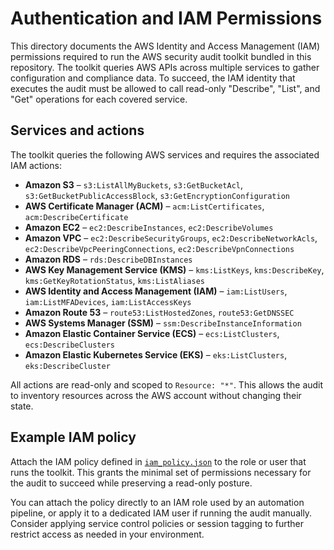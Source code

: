 # Authentication and IAM Permissions

This directory documents the AWS Identity and Access Management (IAM) permissions required to run the AWS security audit toolkit bundled in this repository. The toolkit queries AWS APIs across multiple services to gather configuration and compliance data. To succeed, the IAM identity that executes the audit must be allowed to call read-only "Describe", "List", and "Get" operations for each covered service.

## Services and actions

The toolkit queries the following AWS services and requires the associated IAM actions:

- **Amazon S3** &ndash; `s3:ListAllMyBuckets`, `s3:GetBucketAcl`, `s3:GetBucketPublicAccessBlock`, `s3:GetEncryptionConfiguration`
- **AWS Certificate Manager (ACM)** &ndash; `acm:ListCertificates`, `acm:DescribeCertificate`
- **Amazon EC2** &ndash; `ec2:DescribeInstances`, `ec2:DescribeVolumes`
- **Amazon VPC** &ndash; `ec2:DescribeSecurityGroups`, `ec2:DescribeNetworkAcls`, `ec2:DescribeVpcPeeringConnections`, `ec2:DescribeVpnConnections`
- **Amazon RDS** &ndash; `rds:DescribeDBInstances`
- **AWS Key Management Service (KMS)** &ndash; `kms:ListKeys`, `kms:DescribeKey`, `kms:GetKeyRotationStatus`, `kms:ListAliases`
- **AWS Identity and Access Management (IAM)** &ndash; `iam:ListUsers`, `iam:ListMFADevices`, `iam:ListAccessKeys`
- **Amazon Route 53** &ndash; `route53:ListHostedZones`, `route53:GetDNSSEC`
- **AWS Systems Manager (SSM)** &ndash; `ssm:DescribeInstanceInformation`
- **Amazon Elastic Container Service (ECS)** &ndash; `ecs:ListClusters`, `ecs:DescribeClusters`
- **Amazon Elastic Kubernetes Service (EKS)** &ndash; `eks:ListClusters`, `eks:DescribeCluster`

All actions are read-only and scoped to `Resource: "*"`. This allows the audit to inventory resources across the AWS account without changing their state.

## Example IAM policy

Attach the IAM policy defined in [`iam_policy.json`](./iam_policy.json) to the role or user that runs the toolkit. This grants the minimal set of permissions necessary for the audit to succeed while preserving a read-only posture.

You can attach the policy directly to an IAM role used by an automation pipeline, or apply it to a dedicated IAM user if running the audit manually. Consider applying service control policies or session tagging to further restrict access as needed in your environment.
